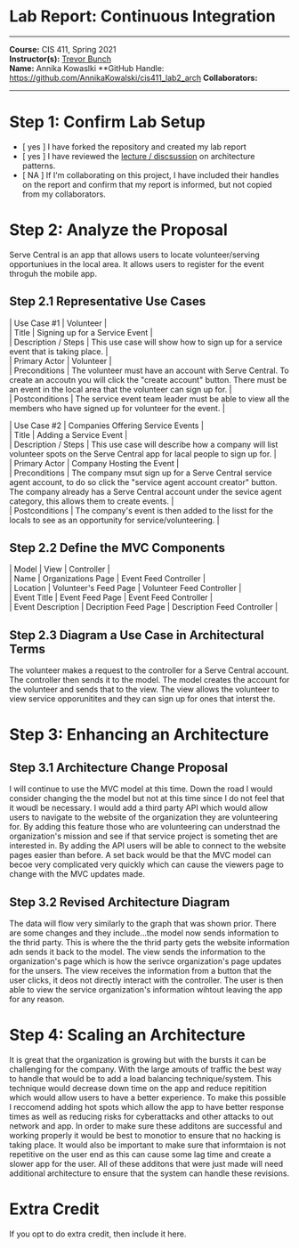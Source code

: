 # Lab Report: Continuous Integration
___
**Course:** CIS 411, Spring 2021  
**Instructor(s):** [Trevor Bunch](https://github.com/trevordbunch)  
**Name:** Annika Kowaslki 
**GitHub Handle: https://github.com/AnnikaKowalski/cis411_lab2_arch
**Collaborators:** 
___

# Step 1: Confirm Lab Setup
- [ yes ] I have forked the repository and created my lab report
- [ yes ] I have reviewed the [lecture / discsussion](../assets/04p1_SolutionArchitectures.pdf) on architecture patterns.
- [ NA ] If I'm collaborating on this project, I have included their handles on the report and confirm that my report is informed, but not copied from my collaborators.

# Step 2: Analyze the Proposal
Serve Central is an app that allows users to locate volunteer/serving opportuniues in the local area. It allows users to register for the event throguh the mobile app. 

## Step 2.1 Representative Use Cases  

| Use Case #1 | Volunteer |   
| Title | Signing up for a Service Event |   
| Description / Steps | This use case will show how to sign up for a service event that is taking place. |  
| Primary Actor | Volunteer |  
| Preconditions | The volunteer must have an account with Serve Central. To create an accoutn you will click the "create account" button. There must be an event in the local area that the volunteer can sign up for. |  
| Postconditions | The service event team leader must be able to view all the members who have signed up for volunteer for the event. |

| Use Case #2 | Companies Offering Service Events |    
| Title | Adding a Service Event |      
| Description / Steps | This use case will describe how a company will list volunteer spots on the Serve Central app for lacal people to sign up for. |    
| Primary Actor | Company Hosting the Event |    
| Preconditions | The company msut sign up for a Serve Central service agent account, to do so click the "service agent account creator" button. The company already has a Serve Central account under the sevice agent category, this allows them to create events. |  
| Postconditions | The company's event is then added to the lisst for the locals to see as an opportunity for service/volunteering. |

## Step 2.2 Define the MVC Components
| Model | View | Controller |  
| Name | Organizations Page | Event Feed Controller |    
| Location  | Volunteer's Feed Page  | Volunteer Feed Controller |  
| Event Title | Event Feed Page | Event Feed Controller |  
| Event Description  | Decription Feed Page | Description Feed Controller |  

## Step 2.3 Diagram a Use Case in Architectural Terms
The volunteer makes a request to the controller for a Serve Central account. The controller then sends it to the model. The model creates the account for the volunteer and sends that to the view. The view allows the volunteer to view service opporunitites and they can sign up for ones that interst the. 

# Step 3: Enhancing an Architecture

## Step 3.1 Architecture Change Proposal
I will continue to use the MVC model at this time. Down the road I would consider changing the the model but not at this time since I do not feel that it woudl be necessary. I would add a third party API which would allow users to navigate to the website of the organization they are volunteering for. By adding this feature those who are volunteering can understnad the organization's mission and see if that service project is someting thet are interested in. By adding the API users will be able to connect to the website pages easier than before. A set back would be that the MVC model can becoe very complicated very quickly which can cause the viewers page to change with the MVC updates made. 

## Step 3.2 Revised Architecture Diagram
The data will flow very similarly to the graph that was shown prior. There are some changes and they include...the model now sends information to the thrid party. This is where the the thrid party gets the website information adn sends it back to the model. The view sends the information to the organization's page which is how the serivce organization's page updates for the unsers. The view receives the information from a button that the user clicks, it deos not directly interact with the controller. The user is then able to view the service organization's information wihtout leaving the app for any reason. 

# Step 4: Scaling an Architecture
It is great that the organization is growing but with the bursts it can be challenging for the company. With the large amouts of traffic the best way to handle that would be to add a load balancing technique/system. This technique would decrease down time on the app and reduce repitition which would allow users to have a better experience. To make this possible I reccomend adding hot spots which allow the app to have better response times as well as reducing risks for cyberattacks and other attacks to out network and app. In order to make sure these additons are successful and working properly it would be best to monotior to ensure that no hacking is taking place. It would also be important to make sure that informtaion is not repetitive on the user end as this can cause some lag time and create a slower app for the user. All of these additons that were just made will need additional architecture to ensure that the system can handle these revisions. 

# Extra Credit
If you opt to do extra credit, then include it here.
